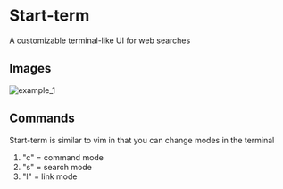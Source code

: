# Start-term
A customizable terminal-like UI for web searches

## Images
![example_1](pictures/example_page.PNG?raw=true "page example")

## Commands

Start-term is similar to vim in that you can change modes in the terminal

1. "c" = command mode
2. "s" = search mode
3. "l" = link mode
